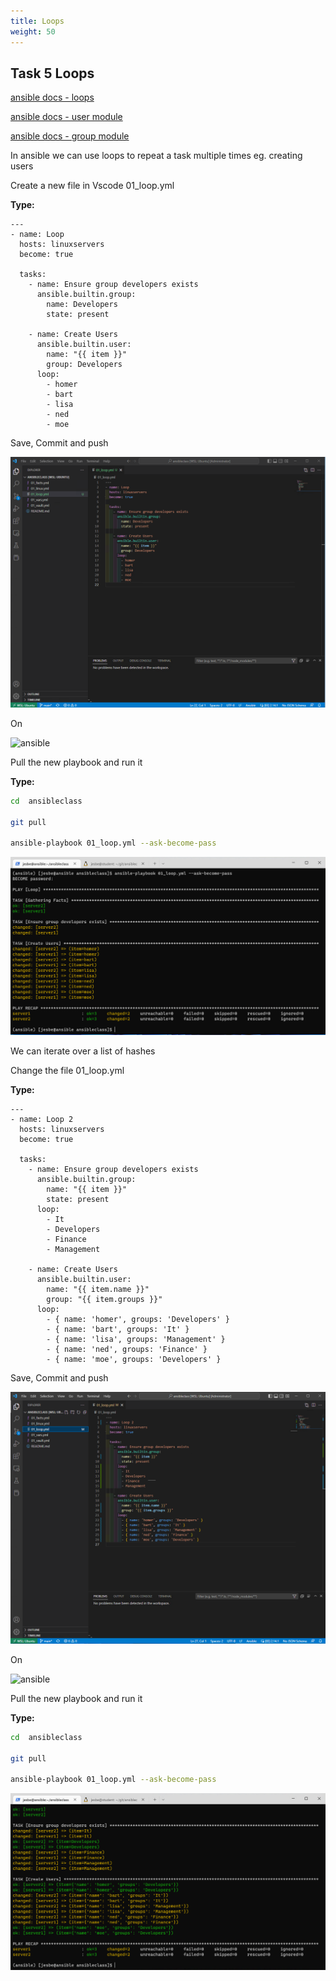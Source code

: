 ```yaml
---
title: Loops
weight: 50
---
```


## Task 5 Loops

[ansible docs - loops](https://docs.ansible.com/ansible/latest/user_guide/playbooks_loops.html)

[ansible docs - user module](https://docs.ansible.com/ansible/latest/collections/ansible/builtin/user_module.html)

[ansible docs - group module](https://docs.ansible.com/ansible/latest/collections/ansible/builtin/group_module.html)

In ansible we can use loops to repeat a task multiple times eg. creating users

Create a new file in Vscode 01_loop.yml

__Type:__

```ansible
---
- name: Loop
  hosts: linuxservers
  become: true

  tasks:
    - name: Ensure group developers exists
      ansible.builtin.group:
        name: Developers
        state: present

    - name: Create Users
      ansible.builtin.user:
        name: "{{ item }}"
        group: Developers
      loop:
        - homer
        - bart
        - lisa
        - ned
        - moe

```

Save, Commit and push

![Alt text](images/001_ansible_loop_playbook.png?raw=true "ansible loop playbook")

On

![ansible](/images/ansible.png)

Pull the new playbook and run it

__Type:__

```bash
cd  ansibleclass

git pull

ansible-playbook 01_loop.yml --ask-become-pass

```

![Alt text](images/002_ansible_loop_playbook_run.png?raw=true "ansible loop playbook run")

We can iterate over a list of hashes

Change the file 01_loop.yml

__Type:__

```ansible
---
- name: Loop 2
  hosts: linuxservers
  become: true

  tasks:
    - name: Ensure group developers exists
      ansible.builtin.group:
        name: "{{ item }}"
        state: present
      loop:
        - It
        - Developers
        - Finance
        - Management

    - name: Create Users
      ansible.builtin.user:
        name: "{{ item.name }}"
        group: "{{ item.groups }}"
      loop:
        - { name: 'homer', groups: 'Developers' }
        - { name: 'bart', groups: 'It' }
        - { name: 'lisa', groups: 'Management' }
        - { name: 'ned', groups: 'Finance' }
        - { name: 'moe', groups: 'Developers' }

```

Save, Commit and push

![Alt text](images/003_ansible_loop_hash_playbook.png?raw=true "ansible loop hash playbook")

On

![ansible](/images/ansible.png)

Pull the new playbook and run it

__Type:__

```bash
cd  ansibleclass

git pull

ansible-playbook 01_loop.yml --ask-become-pass

```

![Alt text](images/004_ansible_loop_hash_playbook_run.png?raw=true "ansible loop hash playbook run")
